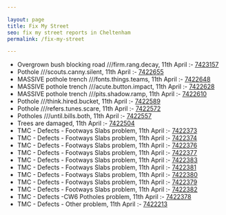 ```yaml
---

layout: page
title: Fix My Street
seo: fix my street reports in Cheltenham
permalink: /fix-my-street

---
```


<!-- fix_marker starts -->

- Overgrown bush blocking road ///firm.rang.decay, 11th April :- [7423157](https://www.fixmystreet.com/report/7423157)
- Pothole ///scouts.canny.silent, 11th April :- [7422655](https://www.fixmystreet.com/report/7422655)
- MASSIVE pothole trench ///fonts.things.teams, 11th April :- [7422648](https://www.fixmystreet.com/report/7422648)
- MASSIVE pothole trench ///acute.button.impact, 11th April :- [7422628](https://www.fixmystreet.com/report/7422628)
- MASSIVE pothole trench ///pits.shadow.ramp, 11th April :- [7422610](https://www.fixmystreet.com/report/7422610)
- Pothole ///think.hired.bucket, 11th April :- [7422589](https://www.fixmystreet.com/report/7422589)
- Pothole ///refers.tunes.scare, 11th April :- [7422572](https://www.fixmystreet.com/report/7422572)
- Potholes ///until.bills.both, 11th April :- [7422557](https://www.fixmystreet.com/report/7422557)
- Trees are damaged, 11th April :- [7422504](https://www.fixmystreet.com/report/7422504)
- TMC - Defects - Footways Slabs problem, 11th April :- [7422373](https://www.fixmystreet.com/report/7422373)
- TMC - Defects - Footways Slabs problem, 11th April :- [7422374](https://www.fixmystreet.com/report/7422374)
- TMC - Defects - Footways Slabs problem, 11th April :- [7422376](https://www.fixmystreet.com/report/7422376)
- TMC - Defects - Footways Slabs problem, 11th April :- [7422377](https://www.fixmystreet.com/report/7422377)
- TMC - Defects - Footways Slabs problem, 11th April :- [7422383](https://www.fixmystreet.com/report/7422383)
- TMC - Defects - Footways Slabs problem, 11th April :- [7422381](https://www.fixmystreet.com/report/7422381)
- TMC - Defects - Footways Slabs problem, 11th April :- [7422380](https://www.fixmystreet.com/report/7422380)
- TMC - Defects - Footways Slabs problem, 11th April :- [7422379](https://www.fixmystreet.com/report/7422379)
- TMC - Defects - Footways Slabs problem, 11th April :- [7422382](https://www.fixmystreet.com/report/7422382)
- TMC - Defects -CW6 Potholes  problem, 11th April :- [7422378](https://www.fixmystreet.com/report/7422378)
- TMC - Defects - Other problem, 11th April :- [7422213](https://www.fixmystreet.com/report/7422213)

<!-- fix_marker ends -->